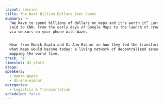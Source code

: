 ```yaml
---
layout: session
title: The Best Billion Dollars Ever Spent
summary: >-
  “We have to spend billions of dollars on maps and it's worth it” Larry Page
  said to CNN. From the early days of Google Maps to the launch of crowdsourcing
  via sensors on your phone with Waze. 


  Hear from Manik Gupta and Di-Ann Eisnor on how they led the transformation of
  what maps would become today: a living network of decentralized sensors
  mapping the world live.
track: '1'
timeslot: d1_slot1
stage:
speakers:
  - manik-gupta
  - di-ann-eisnor
categories:
  - Logistics & Transportation
scheduled: false
---
```


